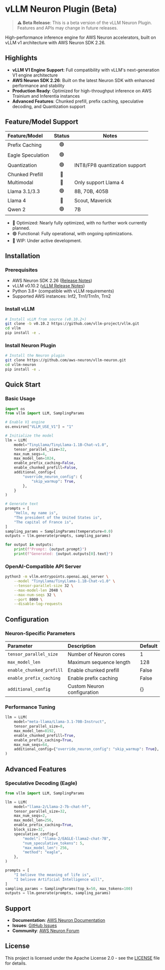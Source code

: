 # vLLM Neuron Plugin (Beta)

> **⚠️ Beta Release**: This is a beta version of the vLLM Neuron Plugin. Features and APIs may change in future releases.

High-performance inference engine for AWS Neuron accelerators, built on vLLM v1 architecture with AWS Neuron SDK 2.26.

## Highlights

- **vLLM V1 Engine Support**: Full compatibility with vLLM's next-generation V1 engine architecture
- **AWS Neuron SDK 2.26**: Built on the latest Neuron SDK with enhanced performance and stability
- **Production Ready**: Optimized for high-throughput inference on AWS Trainium and Inferentia instances
- **Advanced Features**: Chunked prefill, prefix caching, speculative decoding, and Quantization support

## Feature/Model Support

| Feature/Model | Status | Notes |
|:--------|:------:|-------|
| Prefix Caching | 🟢 |  |
| Eagle Speculation | 🟢 |   |
| Quantization | 🟢 | INT8/FP8 quantization support |
| Chunked Prefill | 🚧 |  |
| Multimodal | 🚧 |  Only support Llama 4 |
| Llama 3.1/3.3 | 🟢 | 8B, 70B, 405B |
| Llama 4 | 🚧 | Scout, Maverick |
| Qwen 2 | 🟢 | 7B|

- 🚀 Optimized: Nearly fully optimized, with no further work currently planned.
- 🟢 Functional: Fully operational, with ongoing optimizations.
- 🚧 WIP: Under active development.

## Installation

### Prerequisites

- AWS Neuron SDK 2.26 ([Release Notes](https://awsdocs-neuron.readthedocs-hosted.com/en/latest/release-notes/2.26.0/))
- vLLM v0.10.2 ([vLLM Release Notes](https://github.com/vllm-project/vllm/releases))
- Python 3.8+ (compatible with vLLM requirements)
- Supported AWS instances: Inf2, Trn1/Trn1n, Trn2

### Install vLLM

```bash
# Install vLLM from source (v0.10.2+)
git clone -b v0.10.2 https://github.com/vllm-project/vllm.git
cd vllm
pip install -e .
```

### Install Neuron Plugin

```bash
# Install the Neuron plugin
git clone https://github.com/aws-neuron/vllm-neuron.git
cd vllm-neuron
pip install -e .
```

## Quick Start

### Basic Usage

```python
import os
from vllm import LLM, SamplingParams

# Enable V1 engine
os.environ["VLLM_USE_V1"] = "1"

# Initialize the model
llm = LLM(
    model="TinyLlama/TinyLlama-1.1B-Chat-v1.0",
    tensor_parallel_size=32,
    max_num_seqs=4,
    max_model_len=1024,
    enable_prefix_caching=False,
    enable_chunked_prefill=False,
    additional_config={
        "override_neuron_config": {
            "skip_warmup": True,
        },
    }
)

# Generate text
prompts = [
    "Hello, my name is",
    "The president of the United States is",
    "The capital of France is",
]
sampling_params = SamplingParams(temperature=0.0)
outputs = llm.generate(prompts, sampling_params)

for output in outputs:
    print(f"Prompt: {output.prompt}")
    print(f"Generated: {output.outputs[0].text}")
```

### OpenAI-Compatible API Server

```bash
python3 -m vllm.entrypoints.openai.api_server \
    --model "TinyLlama/TinyLlama-1.1B-Chat-v1.0" \
    --tensor-parallel-size 32 \
    --max-model-len 2048 \
    --max-num-seqs 32 \
    --port 8000 \
    --disable-log-requests
```

## Configuration

### Neuron-Specific Parameters

| Parameter | Description | Default |
|:----------|:------------|:--------|
| `tensor_parallel_size` | Number of Neuron cores | 1 |
| `max_model_len` | Maximum sequence length | 128 |
| `enable_chunked_prefill` | Enable chunked prefill | False |
| `enable_prefix_caching` | Enable prefix caching | False |
| `additional_config` | Custom Neuron configuration | {} |

### Performance Tuning

```python
llm = LLM(
    model="meta-llama/Llama-3.1-70B-Instruct",
    tensor_parallel_size=8,
    max_model_len=8192,
    enable_chunked_prefill=True,
    enable_prefix_caching=True,
    max_num_seqs=64,
    additional_config={"override_neuron_config": "skip_warmup": True},
)
```

## Advanced Features

### Speculative Decoding (Eagle)

```python
from vllm import LLM, SamplingParams

llm = LLM(
    model="llama-2/Llama-2-7b-chat-hf",
    tensor_parallel_size=32,
    max_num_seqs=2,
    max_model_len=256,
    enable_prefix_caching=True,
    block_size=32,
    speculative_config={
        "model": "llama-2/EAGLE-llama2-chat-7B",
        "num_speculative_tokens": 5,
        "max_model_len": 256,
        "method": "eagle",
    },
)

prompts = [
    "I believe the meaning of life is",
    "I believe Artificial Intelligence will",
]
sampling_params = SamplingParams(top_k=50, max_tokens=100)
outputs = llm.generate(prompts, sampling_params)
```

## Support

- **Documentation**: [AWS Neuron Documentation](https://awsdocs-neuron.readthedocs-hosted.com/)
- **Issues**: [GitHub Issues](https://github.com/aws-neuron/vllm-neuron/issues)
- **Community**: [AWS Neuron Forum](https://forums.aws.amazon.com/forum.jspa?forumID=355)

## License

This project is licensed under the Apache License 2.0 - see the [LICENSE](LICENSE) file for details.
